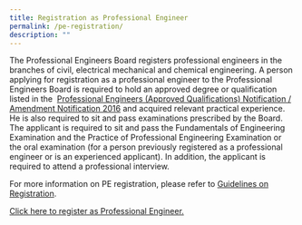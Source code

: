 ```yaml
---
title: Registration as Professional Engineer
permalink: /pe-registration/
description: ""
---
```


The Professional Engineers Board registers professional engineers in the branches of civil, electrical mechanical and chemical engineering. A person applying for registration as a professional engineer to the Professional Engineers Board is required to hold an approved degree or qualification listed in the  [Professional Engineers (Approved Qualifications) Notification / Amendment Notification 2016](/act-and-rules/) and acquired relevant practical experience. He is also required to sit and pass examinations prescribed by the Board. The applicant is required to sit and pass the Fundamentals of Engineering Examination and the Practice of Professional Engineering Examination or the oral examination (for a person previously registered as a professional engineer or is an experienced applicant). In addition, the applicant is required to attend a professional interview.    
  
For more information on PE registration, please refer to [Guidelines on Registration](https://www.peb.gov.sg/Downloads/RegistrationasPE.pdf).

[Click here to register as Professional Engineer.](https://www.peb.gov.sg/login_pereg.aspx)
